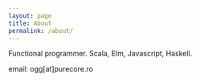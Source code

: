 ```yaml
---
layout: page
title: About
permalink: /about/
---
```


Functional programmer. Scala, Elm, Javascript, Haskell.

email: ogg[at]purecore.ro
